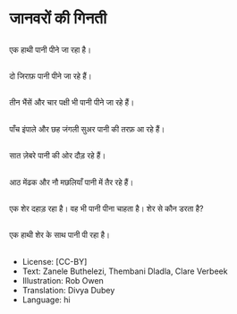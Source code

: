 # जानवरों की गिनती

##
एक हाथी पानी पीने जा रहा है।

##
दो जिराफ़ पानी पीने जा रहे हैं।

##
तीन भैंसें और चार पक्षी भी पानी पीने जा रहे हैं।

##
पाँच इंपाले और छह जंगली सुअर पानी की तरफ़ आ रहे हैं।

##
सात ज़ेबरे पानी की ओर दौड़ रहे हैं।

##
आठ मेंढक और नौ मछलियाँ पानी में तैर रहे हैं।

##
एक शेर दहाड़ रहा है। वह भी पानी पीना चाहता है। शेर से कौन डरता है?

##
एक हाथी शेर के साथ पानी पी रहा है।

##
* License: [CC-BY]
* Text: Zanele Buthelezi, Thembani Dladla, Clare Verbeek
* Illustration: Rob Owen
* Translation: Divya Dubey
* Language: hi
